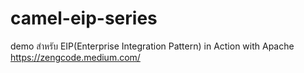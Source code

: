 # camel-eip-series
demo สำหรับ  EIP(Enterprise Integration Pattern) in Action with Apache
https://zengcode.medium.com/

